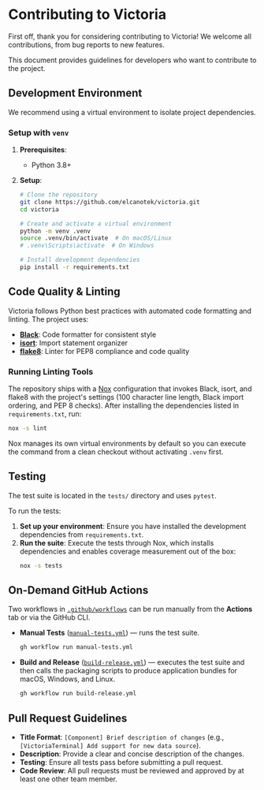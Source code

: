 # Contributing to Victoria

First off, thank you for considering contributing to Victoria! We welcome all contributions, from bug reports to new features.

This document provides guidelines for developers who want to contribute to the project.

## Development Environment

We recommend using a virtual environment to isolate project dependencies.

### Setup with `venv`

1.  **Prerequisites**:
    - Python 3.8+

2.  **Setup**:
    ```bash
    # Clone the repository
    git clone https://github.com/elcanotek/victoria.git
    cd victoria

    # Create and activate a virtual environment
    python -m venv .venv
    source .venv/bin/activate  # On macOS/Linux
    # .venv\Scripts\activate  # On Windows

    # Install development dependencies
    pip install -r requirements.txt
    ```

## Code Quality & Linting

Victoria follows Python best practices with automated code formatting and linting. The project uses:

- **[Black](https://black.readthedocs.io/)**: Code formatter for consistent style
- **[isort](https://pycqa.github.io/isort/)**: Import statement organizer
- **[flake8](https://flake8.pycqa.org/)**: Linter for PEP8 compliance and code quality

### Running Linting Tools

The repository ships with a [Nox](https://nox.thea.codes/) configuration that
invokes Black, isort, and flake8 with the project's settings (100 character line
length, Black import ordering, and PEP 8 checks). After installing the
dependencies listed in `requirements.txt`, run:

```bash
nox -s lint
```

Nox manages its own virtual environments by default so you can execute the
command from a clean checkout without activating `.venv` first.

## Testing

The test suite is located in the `tests/` directory and uses `pytest`.

To run the tests:

1.  **Set up your environment**: Ensure you have installed the development dependencies from `requirements.txt`.
2.  **Run the suite**: Execute the tests through Nox, which installs
    dependencies and enables coverage measurement out of the box:
    ```bash
    nox -s tests
    ```

## On-Demand GitHub Actions

Two workflows in [`.github/workflows`](.github/workflows) can be run manually from the **Actions** tab or via the GitHub CLI.

* **Manual Tests** ([`manual-tests.yml`](.github/workflows/manual-tests.yml)) — runs the test suite.
  ```bash
  gh workflow run manual-tests.yml
  ```

* **Build and Release** ([`build-release.yml`](.github/workflows/build-release.yml)) — executes the test suite and then calls the packaging scripts to produce application bundles for macOS, Windows, and Linux.
  ```bash
  gh workflow run build-release.yml
  ```

## Pull Request Guidelines

- **Title Format**: `[Component] Brief description of changes` (e.g., `[VictoriaTerminal] Add support for new data source`).
- **Description**: Provide a clear and concise description of the changes.
- **Testing**: Ensure all tests pass before submitting a pull request.
- **Code Review**: All pull requests must be reviewed and approved by at least one other team member.
